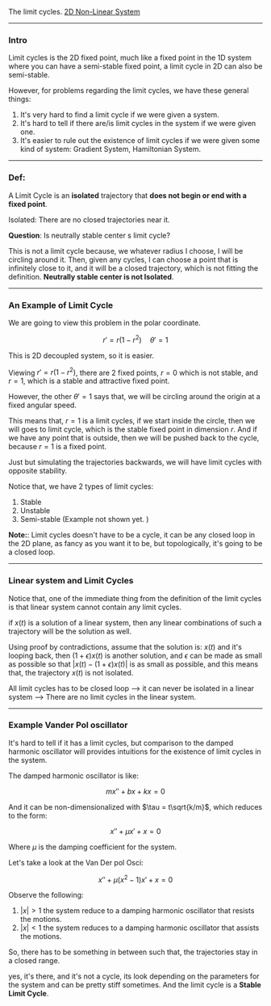 The limit cycles. 
[2D Non-Linear System](2D%20Non-Linear%20System.md)

---
### Intro

Limit cycles is the 2D fixed point, much like a fixed point in the 1D system where you can have a semi-stable fixed point, a limit cycle in 2D can also be semi-stable. 

However, for problems regarding the limit cycles, we have these general things: 
1. It's very hard to find a limit cycle if we were given a system. 
2. It's hard to tell if there are/is limit cycles in the system if we were given one. 
3. It's easier to rule out the existence of limit cycles if we were given some kind of system: Gradient System, Hamiltonian System. 

---
### Def: 
A Limit Cycle is an **isolated** trajectory that **does not begin or end with a fixed point**. 

Isolated: There are no closed trajectories near it. 

**Question**: Is neutrally stable center s limit cycle? 

This is not a limit cycle because, we whatever radius I choose, I will be circling around it. Then, given any cycles, I can choose a point that is infinitely close to it, and it will be a closed trajectory, which is not fitting the definition. **Neutrally stable center is not Isolated**.  

---
### An Example of Limit Cycle

We are going to view this problem in the polar coordinate. 

$$
r ' =r(1 - r^2) \quad \theta' = 1
$$

This is 2D decoupled system, so it is easier. 

Viewing $r' = r(1 - r^2)$, there are 2 fixed points, $r = 0$ which is not stable, and $r = 1$, which is a stable and attractive fixed point. 

However, the other $\theta' = 1$ says that, we will be circling around the origin at a fixed angular speed. 

This means that, $r = 1$ is a limit cycles, if we start inside the circle, then we will goes to limit cycle, which is the stable fixed point in dimension $r$. And if we have any point that is outside, then we will be pushed back to the cycle, because $r = 1$ is a fixed point. 

Just but simulating the trajectories backwards, we will have limit cycles with opposite stability. 

Notice that, we have 2 types of limit cycles: 
1. Stable
2. Unstable
3. Semi-stable (Example not shown yet. )

**Note:**: Limit cycles doesn't have to be a cycle, it can be any closed loop in the 2D plane, as fancy as you want it to be, but topologically, it's going to be a closed loop.

---
### Linear system and Limit Cycles

Notice that, one of the immediate thing from the definition of the limit cycles is that linear system cannot contain any limit cycles. 

if $x(t)$ is a solution of a linear system, then any linear combinations of such a trajectory will be the solution as well. 

Using proof by contradictions, assume that the solution is: $x(t)$ and it's looping back, then $(1 + \epsilon)x(t)$ is another solution, and $\epsilon$ can be made as small as possible so that $|x(t) - (1 + \epsilon)x(t)|$ is as small as possible, and this means that, the trajectory $x(t)$ is not isolated. 

All limit cycles has to be closed loop --> it can never be isolated in a linear system --> There are no limit cycles in the linear system. 


---

### Example Vander Pol oscillator

It's hard to tell if it has a limit cycles, but comparison to the damped harmonic oscillator will provides intuitions for the existence of limit cycles in the system. 

The damped harmonic oscillator is like: 

$$
m x'' + bx + kx = 0
$$

And it can be non-dimensionalized with $\tau = t\sqrt{k/m}$, which reduces to the form: 

$$
x'' + \mu x' + x = 0
$$

Where $\mu$ is the damping coefficient for the system. 

Let's take a look at the Van Der pol Osci: 

$$
x'' + \mu(x^2 - 1)x' + x = 0
$$

Observe the following: 

1. $|x| > 1$ the system reduce to a damping harmonic oscillator that resists the motions. 
2. $|x| < 1$ the system reduces to a damping harmonic oscillator that assists the motions.

So, there has to be something in between such that, the trajectories stay in a closed range. 

yes, it's there, and it's not a cycle, its look depending on the parameters for the system and can be pretty stiff sometimes. And the limit cycle is a **Stable Limit Cycle**. 

